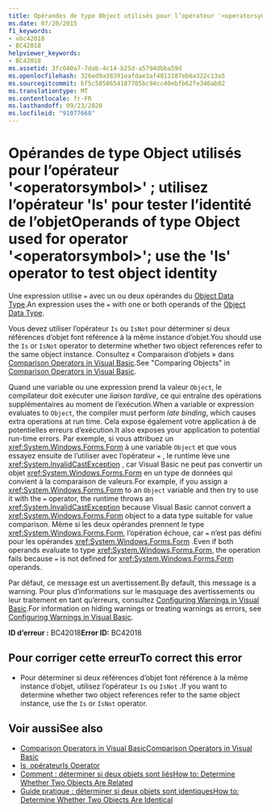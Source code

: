 ```yaml
---
title: Opérandes de type Object utilisés pour l’opérateur '<operatorsymbol>' ; utilisez l’opérateur 'Is' pour tester l’identité de l’objet
ms.date: 07/20/2015
f1_keywords:
- vbc42018
- BC42018
helpviewer_keywords:
- BC42018
ms.assetid: 3fc640a7-7dab-4c14-b25d-a5794dbba59d
ms.openlocfilehash: 326ed9a38391eafdae3af4013187eb6a322c13a5
ms.sourcegitcommit: bf5c5850654187705bc94cc40ebfb62fe346ab02
ms.translationtype: MT
ms.contentlocale: fr-FR
ms.lasthandoff: 09/23/2020
ms.locfileid: "91077668"
---
```

# <a name="operands-of-type-object-used-for-operator-operatorsymbol-use-the-is-operator-to-test-object-identity"></a><span data-ttu-id="113b2-102">Opérandes de type Object utilisés pour l’opérateur '\<operatorsymbol>' ; utilisez l’opérateur 'Is' pour tester l’identité de l’objet</span><span class="sxs-lookup"><span data-stu-id="113b2-102">Operands of type Object used for operator '\<operatorsymbol>'; use the 'Is' operator to test object identity</span></span>

<span data-ttu-id="113b2-103">Une expression utilise `=` avec un ou deux opérandes du [Object Data Type](../language-reference/data-types/object-data-type.md).</span><span class="sxs-lookup"><span data-stu-id="113b2-103">An expression uses the `=` with one or both operands of the [Object Data Type](../language-reference/data-types/object-data-type.md).</span></span>  
  
 <span data-ttu-id="113b2-104">Vous devez utiliser l’opérateur `Is` ou `IsNot` pour déterminer si deux références d’objet font référence à la même instance d’objet.</span><span class="sxs-lookup"><span data-stu-id="113b2-104">You should use the `Is` or `IsNot` operator to determine whether two object references refer to the same object instance.</span></span> <span data-ttu-id="113b2-105">Consultez « Comparaison d’objets » dans [Comparison Operators in Visual Basic](../programming-guide/language-features/operators-and-expressions/comparison-operators.md).</span><span class="sxs-lookup"><span data-stu-id="113b2-105">See "Comparing Objects" in [Comparison Operators in Visual Basic](../programming-guide/language-features/operators-and-expressions/comparison-operators.md).</span></span>  
  
 <span data-ttu-id="113b2-106">Quand une variable ou une expression prend la valeur `Object`, le compilateur doit exécuter une *liaison tardive*, ce qui entraîne des opérations supplémentaires au moment de l’exécution.</span><span class="sxs-lookup"><span data-stu-id="113b2-106">When a variable or expression evaluates to `Object`, the compiler must perform *late binding*, which causes extra operations at run time.</span></span> <span data-ttu-id="113b2-107">Cela expose également votre application à de potentielles erreurs d’exécution.</span><span class="sxs-lookup"><span data-stu-id="113b2-107">It also exposes your application to potential run-time errors.</span></span> <span data-ttu-id="113b2-108">Par exemple, si vous attribuez un <xref:System.Windows.Forms.Form> à une variable `Object` et que vous essayez ensuite de l’utiliser avec l’opérateur `=` , le runtime lève une <xref:System.InvalidCastException> , car Visual Basic ne peut pas convertir un objet <xref:System.Windows.Forms.Form> en un type de données qui convient à la comparaison de valeurs.</span><span class="sxs-lookup"><span data-stu-id="113b2-108">For example, if you assign a <xref:System.Windows.Forms.Form> to an `Object` variable and then try to use it with the `=` operator, the runtime throws an <xref:System.InvalidCastException> because Visual Basic cannot convert a <xref:System.Windows.Forms.Form> object to a data type suitable for value comparison.</span></span> <span data-ttu-id="113b2-109">Même si les deux opérandes prennent le type <xref:System.Windows.Forms.Form>, l’opération échoue, car `=` n’est pas défini pour les opérandes <xref:System.Windows.Forms.Form> .</span><span class="sxs-lookup"><span data-stu-id="113b2-109">Even if both operands evaluate to type <xref:System.Windows.Forms.Form>, the operation fails because `=` is not defined for <xref:System.Windows.Forms.Form> operands.</span></span>  
  
 <span data-ttu-id="113b2-110">Par défaut, ce message est un avertissement.</span><span class="sxs-lookup"><span data-stu-id="113b2-110">By default, this message is a warning.</span></span> <span data-ttu-id="113b2-111">Pour plus d’informations sur le masquage des avertissements ou leur traitement en tant qu’erreurs, consultez [Configuring Warnings in Visual Basic](/visualstudio/ide/configuring-warnings-in-visual-basic).</span><span class="sxs-lookup"><span data-stu-id="113b2-111">For information on hiding warnings or treating warnings as errors, see [Configuring Warnings in Visual Basic](/visualstudio/ide/configuring-warnings-in-visual-basic).</span></span>  
  
 <span data-ttu-id="113b2-112">**ID d’erreur :** BC42018</span><span class="sxs-lookup"><span data-stu-id="113b2-112">**Error ID:** BC42018</span></span>  
  
## <a name="to-correct-this-error"></a><span data-ttu-id="113b2-113">Pour corriger cette erreur</span><span class="sxs-lookup"><span data-stu-id="113b2-113">To correct this error</span></span>  
  
- <span data-ttu-id="113b2-114">Pour déterminer si deux références d’objet font référence à la même instance d’objet, utilisez l’opérateur `Is` ou `IsNot` .</span><span class="sxs-lookup"><span data-stu-id="113b2-114">If you want to determine whether two object references refer to the same object instance, use the `Is` or `IsNot` operator.</span></span>  
  
## <a name="see-also"></a><span data-ttu-id="113b2-115">Voir aussi</span><span class="sxs-lookup"><span data-stu-id="113b2-115">See also</span></span>

- [<span data-ttu-id="113b2-116">Comparison Operators in Visual Basic</span><span class="sxs-lookup"><span data-stu-id="113b2-116">Comparison Operators in Visual Basic</span></span>](../programming-guide/language-features/operators-and-expressions/comparison-operators.md)
- [<span data-ttu-id="113b2-117">Is, opérateur</span><span class="sxs-lookup"><span data-stu-id="113b2-117">Is Operator</span></span>](../language-reference/operators/is-operator.md)
- [<span data-ttu-id="113b2-118">Comment : déterminer si deux objets sont liés</span><span class="sxs-lookup"><span data-stu-id="113b2-118">How to: Determine Whether Two Objects Are Related</span></span>](../programming-guide/language-features/variables/how-to-determine-whether-two-objects-are-related.md)
- [<span data-ttu-id="113b2-119">Guide pratique : déterminer si deux objets sont identiques</span><span class="sxs-lookup"><span data-stu-id="113b2-119">How to: Determine Whether Two Objects Are Identical</span></span>](../programming-guide/language-features/variables/how-to-determine-whether-two-objects-are-identical.md)
